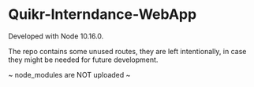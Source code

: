 # Quikr-Interndance-WebApp

Developed with Node 10.16.0.

The repo contains some unused routes, they are left intentionally, in case they might be needed for future development.

~ node_modules are NOT uploaded ~
